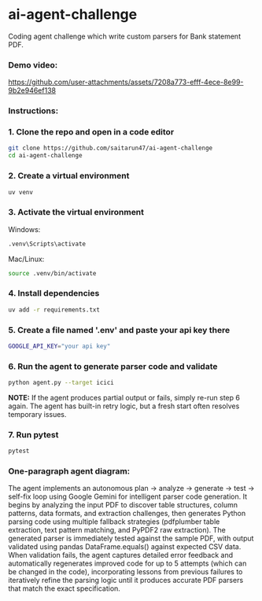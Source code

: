 # ai-agent-challenge
Coding agent challenge which write custom parsers for Bank statement PDF.
### Demo video:



https://github.com/user-attachments/assets/7208a773-efff-4ece-8e99-9b2e946ef138



### Instructions:

### 1. Clone the repo and open in a code editor

```bash
git clone https://github.com/saitarun47/ai-agent-challenge
cd ai-agent-challenge
```

### 2. Create a virtual environment

```bash
uv venv
```

### 3. Activate the virtual environment

Windows:
```bash
.venv\Scripts\activate
```

Mac/Linux:
```bash
source .venv/bin/activate
```

### 4. Install dependencies

```bash
uv add -r requirements.txt
```

### 5. Create a file named '.env' and paste your api key there

```bash
GOOGLE_API_KEY="your api key"
```

### 6. Run the agent to generate parser code and validate
```bash
python agent.py --target icici
```
**NOTE:** If the agent produces partial output or fails, simply re-run step 6 again. The agent has built-in retry logic, but a fresh start often resolves temporary issues.

### 7. Run pytest
```bash
pytest
```


### One-paragraph agent diagram:
The agent implements an autonomous plan → analyze → generate → test → self-fix loop using Google Gemini for intelligent parser code generation. It begins by analyzing the input PDF to discover table structures, column patterns, data formats, and extraction challenges, then generates Python parsing code using multiple fallback strategies (pdfplumber table extraction, text pattern matching, and PyPDF2 raw extraction). The generated parser is immediately tested against the sample PDF, with output validated using pandas DataFrame.equals() against expected CSV data. When validation fails, the agent captures detailed error feedback and automatically regenerates improved code for up to 5 attempts (which can be changed in the code), incorporating lessons from previous failures to iteratively refine the parsing logic until it produces accurate PDF parsers that match the exact specification.


